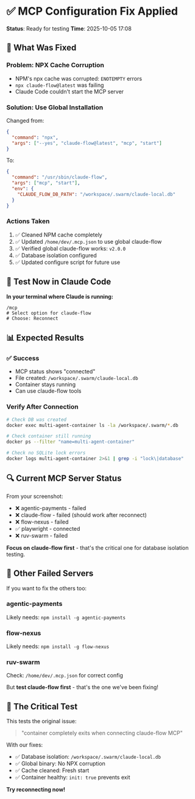 # ✅ MCP Configuration Fix Applied

**Status**: Ready for testing
**Time**: 2025-10-05 17:08

## 🔧 What Was Fixed

### Problem: NPX Cache Corruption
- NPM's npx cache was corrupted: `ENOTEMPTY` errors
- `npx claude-flow@latest` was failing
- Claude Code couldn't start the MCP server

### Solution: Use Global Installation
Changed from:
```json
{
  "command": "npx",
  "args": ["--yes", "claude-flow@latest", "mcp", "start"]
}
```

To:
```json
{
  "command": "/usr/sbin/claude-flow",
  "args": ["mcp", "start"],
  "env": {
    "CLAUDE_FLOW_DB_PATH": "/workspace/.swarm/claude-local.db"
  }
}
```

### Actions Taken
1. ✅ Cleaned NPM cache completely
2. ✅ Updated `/home/dev/.mcp.json` to use global claude-flow
3. ✅ Verified global claude-flow works: `v2.0.0`
4. ✅ Database isolation configured
5. ✅ Updated configure script for future use

## 🧪 Test Now in Claude Code

**In your terminal where Claude is running:**

```
/mcp
# Select option for claude-flow
# Choose: Reconnect
```

## 📊 Expected Results

### ✅ Success
- MCP status shows "connected"
- File created: `/workspace/.swarm/claude-local.db`
- Container stays running
- Can use claude-flow tools

### Verify After Connection
```bash
# Check DB was created
docker exec multi-agent-container ls -la /workspace/.swarm/*.db

# Check container still running
docker ps --filter "name=multi-agent-container"

# Check no SQLite lock errors
docker logs multi-agent-container 2>&1 | grep -i "lock\|database"
```

## 🔍 Current MCP Server Status

From your screenshot:
- ❌ agentic-payments - failed
- ❌ claude-flow - failed (should work after reconnect)
- ❌ flow-nexus - failed
- ✅ playwright - connected
- ❌ ruv-swarm - failed

**Focus on claude-flow first** - that's the critical one for database isolation testing.

## 📝 Other Failed Servers

If you want to fix the others too:

### agentic-payments
Likely needs: `npm install -g agentic-payments`

### flow-nexus
Likely needs: `npm install -g flow-nexus`

### ruv-swarm
Check: `/home/dev/.mcp.json` for correct config

But **test claude-flow first** - that's the one we've been fixing!

## 🎯 The Critical Test

This tests the original issue:
> "container completely exits when connecting claude-flow MCP"

With our fixes:
- ✅ Database isolation: `/workspace/.swarm/claude-local.db`
- ✅ Global binary: No NPX corruption
- ✅ Cache cleaned: Fresh start
- ✅ Container healthy: `init: true` prevents exit

**Try reconnecting now!**
